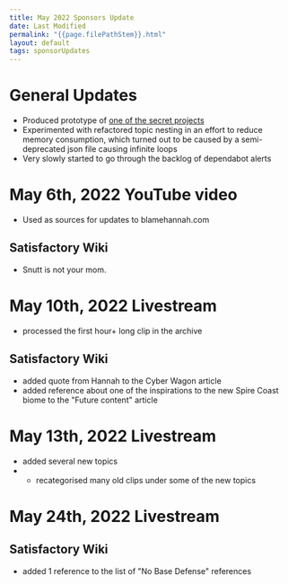 ```yaml
---
title: May 2022 Sponsors Update
date: Last Modified
permalink: "{{page.filePathStem}}.html"
layout: default
tags: sponsorUpdates
---
```

# General Updates
- Produced prototype of [one of the secret projects](https://qasite.satisfactory.video/)
- Experimented with refactored topic nesting in an effort to reduce memory consumption, which turned out to be caused by a semi-deprecated json file causing infinite loops
- Very slowly started to go through the backlog of dependabot alerts

# May 6th, 2022 YouTube video
- Used as sources for updates to blamehannah.com

## Satisfactory Wiki
- Snutt is not your mom.

# May 10th, 2022 Livestream
- processed the first hour+ long clip in the archive

## Satisfactory Wiki
- added quote from Hannah to the Cyber Wagon article
- added reference about one of the inspirations to the new Spire Coast biome to the "Future content" article

# May 13th, 2022 Livestream
- added several new topics
- - recategorised many old clips under some of the new topics

# May 24th, 2022 Livestream

## Satisfactory Wiki
- added 1 reference to the list of "No Base Defense" references
